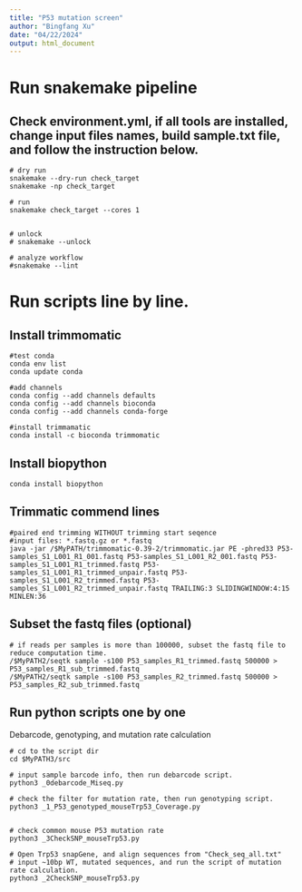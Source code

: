 ```yaml
---
title: "P53 mutation screen"
author: "Bingfang Xu"
date: "04/22/2024"
output: html_document
---
```


# Run snakemake pipeline

## Check environment.yml, if all tools are installed, change input files names, build sample.txt file, and follow the instruction below.

```
# dry run
snakemake --dry-run check_target
snakemake -np check_target

# run
snakemake check_target --cores 1


# unlock
# snakemake --unlock

# analyze workflow
#snakemake --lint

```

# Run scripts line by line.

## Install trimmomatic

```
#test conda 
conda env list
conda update conda

#add channels
conda config --add channels defaults
conda config --add channels bioconda
conda config --add channels conda-forge

#install trimmamatic
conda install -c bioconda trimmomatic
```

## Install biopython

```
conda install biopython

```

## Trimmatic commend lines

```
#paired end trimming WITHOUT trimming start seqence
#input files: *.fastq.gz or *.fastq
java -jar /$MyPATH/trimmomatic-0.39-2/trimmomatic.jar PE -phred33 P53-samples_S1_L001_R1_001.fastq P53-samples_S1_L001_R2_001.fastq P53-samples_S1_L001_R1_trimmed.fastq P53-samples_S1_L001_R1_trimmed_unpair.fastq P53-samples_S1_L001_R2_trimmed.fastq P53-samples_S1_L001_R2_trimmed_unpair.fastq TRAILING:3 SLIDINGWINDOW:4:15 MINLEN:36

```

## Subset the fastq files (optional)

```
# if reads per samples is more than 100000, subset the fastq file to reduce computation time.
/$MyPATH2/seqtk sample -s100 P53_samples_R1_trimmed.fastq 500000 > P53_samples_R1_sub_trimmed.fastq
/$MyPATH2/seqtk sample -s100 P53_samples_R2_trimmed.fastq 500000 > P53_samples_R2_sub_trimmed.fastq

```

## Run python scripts one by one

Debarcode, genotyping, and mutation rate calculation

```
# cd to the script dir
cd $MyPATH3/src

# input sample barcode info, then run debarcode script.
python3 _0debarcode_Miseq.py

# check the filter for mutation rate, then run genotyping script.
python3 _1_P53_genotyped_mouseTrp53_Coverage.py


# check common mouse P53 mutation rate
python3 _3CheckSNP_mouseTrp53.py

# Open Trp53 snapGene, and align sequences from "Check_seq_all.txt" 
# input ~10bp WT, mutated sequences, and run the script of mutation rate calculation.
python3 _2CheckSNP_mouseTrp53.py
```